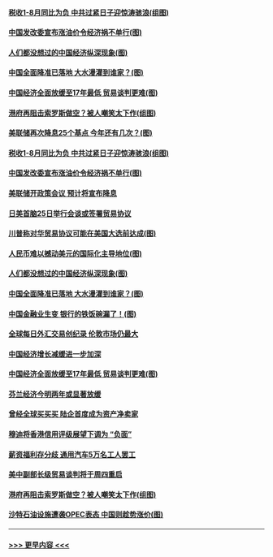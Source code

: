 #### [税收1-8月同比为负 中共过紧日子迎惊涛骇浪(组图)](../pages/p5/907759.md?t=09181833) 
#### [中国发改委宣布涨油价令经济祸不单行(图)](../pages/p5/907751.md?t=09181833) 
#### [人们都没想过的中国经济纵深现象(图)](../pages/p5/907684.md?t=09181833) 
#### [中国全面降准已落地 大水漫灌到谁家？(图)](../pages/p5/907688.md?t=09181833) 
#### [中国经济全面放缓至17年最低 贸易谈判更难(图)](../pages/p5/907648.md?t=09181833) 
#### [港府再阻击索罗斯做空？被人嘲笑太下作(组图)](../pages/p5/907637.md?t=09181833) 
#### [美联储再次降息25个基点 今年还有几次？(图)](../pages/p5/907774.md?t=09181833) 
#### [税收1-8月同比为负 中共过紧日子迎惊涛骇浪(组图)](../pages/p5/907759.md?t=09181833) 
#### [中国发改委宣布涨油价令经济祸不单行(图)](../pages/p5/907751.md?t=09181833) 
#### [美联储开政策会议 预计将宣布降息](../pages/p5/907739.md?t=09181833) 
#### [日美首脑25日举行会谈或签署贸易协议](../pages/p5/907734.md?t=09181833) 
#### [川普称对华贸易协议可能在美国大选前达成(图)](../pages/p5/907707.md?t=09181833) 
#### [人民币难以撼动美元的国际化主导地位(图)](../pages/p5/907705.md?t=09181833) 
#### [人们都没想过的中国经济纵深现象(图)](../pages/p5/907684.md?t=09181833) 
#### [中国全面降准已落地 大水漫灌到谁家？(图)](../pages/p5/907688.md?t=09181833) 
#### [中国金融业生变 银行的铁饭碗漏了！(图)](../pages/p5/907683.md?t=09181833) 
#### [全球每日外汇交易创纪录 伦敦市场仍最大](../pages/p5/907685.md?t=09181833) 
#### [中国经济增长减缓进一步加深](../pages/p5/907649.md?t=09181833) 
#### [中国经济全面放缓至17年最低 贸易谈判更难(图)](../pages/p5/907648.md?t=09181833) 
#### [芬兰经济今明两年或显著放缓](../pages/p5/907643.md?t=09181833) 
#### [曾经全球买买买 陆企首度成为资产净卖家](../pages/p5/907641.md?t=09181833) 
#### [穆迪将香港信用评级展望下调为 “负面”](../pages/p5/907640.md?t=09181833) 
#### [薪资福利存分歧 通用汽车5万名工人罢工](../pages/p5/907639.md?t=09181833) 
#### [美中副部长级贸易谈判将于周四重启](../pages/p5/907638.md?t=09181833) 
#### [港府再阻击索罗斯做空？被人嘲笑太下作(组图)](../pages/p5/907637.md?t=09181833) 
#### [沙特石油设施遭袭OPEC表态 中国则趁势涨价(图)](../pages/p5/907570.md?t=09181833) 

----
#### [ >>> 更早内容 <<< ](../indexes/p5-earlier.md)
